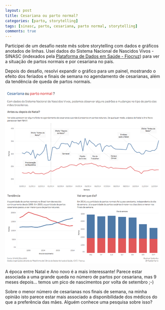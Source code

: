 ```yaml
---
layout: post
title: Cesariana ou parto normal?
categories: [parto, storytelling]
tags: [sinasc, parto, cesariana, parto normal, storytelling]
comments: true
---
```


Participei de um desafio neste mês sobre storytelling com dados e gráficos anotados de linhas. Usei dados do Sistema Nacional de Nascidos Vivos - SINASC (indexados pela [Plataforma de Dados em Saúde - Fiocruz](https://bigdata.icict.fiocruz.br)) para ver a situação de partos normais e por cesariana no país.

<!--more-->

Depois do desafio, resolvi expandir o gráfico para um painel, mostrando o efeito dos feriados e finais de semana no agendamento de cesarianas, além da tendência de queda de partos normais.

![Data Observatory](/img/partos_normais_cesarianas.png)

A época entre Natal e Ano novo é a mais interessante! Parece estar associada a uma grande queda no número de partos por cesariana, mas 9 meses depois... temos um pico de nascimentos por volta de setembro ;-)

Sobre o menor número de cesarianas nos finais de semana, na minha opinião isto parece estar mais associado a disponibilidade dos médicos do que a preferência das mães. Alguém conhece uma pesquisa sobre isso?